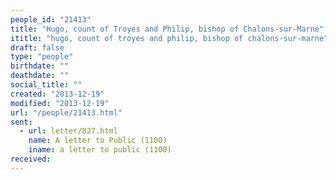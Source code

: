 ```yaml
---
people_id: "21413"
title: "Hugo, count of Troyes and Philip, bishop of Chalons-sur-Marne"
ititle: "hugo, count of troyes and philip, bishop of chalons-sur-marne"
draft: false
type: "people"
birthdate: ""
deathdate: ""
social_title: ""
created: "2013-12-19"
modified: "2013-12-19"
url: "/people/21413.html"
sent:
  - url: letter/827.html
    name: A letter to Public (1100)
    iname: a letter to public (1100)
received:
---
```

